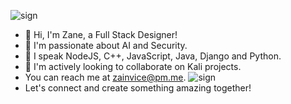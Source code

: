 ![sign](https://media.giphy.com/media/3o72FaZgzzFmqoNfBm/giphy.gif)
- 👋 Hi, I'm Zane, a Full Stack Designer! 
- 👀 I'm passionate about AI and Security. 
- 🌱 I speak NodeJS, C++, JavaScript, Java, Django and Python. 
- 💞️ I'm actively looking to collaborate on Kali projects. 
-  You can reach me at zainvice@pm.me.
![sign](https://media.giphy.com/media/HLB0nLA36GCCo6JuB5/giphy.gif)
- Let's connect and create something amazing together!
<!---
zainvice/zainvice is a ✨ special ✨ repository because its `README.md` (this file) appears on your GitHub profile.
You can click the Preview link to take a look at your changes.
--->
